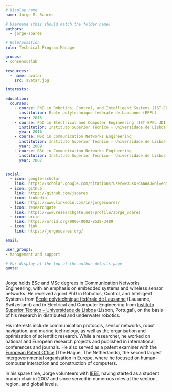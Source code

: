 ```yaml
---
# Display name
name: Jorge M. Soares

# Username (this should match the folder name)
authors:
  - jorge-soares

# Role/position
role: Technical Program Manager

groups:
- consensuslab

resources:
  - name: avatar
    src: avatar.jpg

interests:

education:
  courses:
    - course: PhD in Robotics, Control, and Intelligent Systems (IST-EPFL JDI)
      institution: École polytechnique fédérale de Lausanne (EPFL)
      year: 2016
    - course: PhD in Electrical and Computer Engineering (IST-EPFL JDI)
      institution: Instituto Superior Técnico - Universidade de Lisboa (IST-UL)
      year: 2016
    - course: MSc in Communication Networks Engineering
      institution: Instituto Superior Técnico - Universidade de Lisboa (IST-UL)
      year: 2009
    - course: BSc in Communication Networks Engineering
      institution: Instituto Superior Técnico - Universidade de Lisboa (IST-UL)
      year: 2007              


social:
  - icon: google-scholar
    link: https://scholar.google.com/citations?user=wU5XX-oAAAAJ&hl=en&oi=sra
  - icon: github
    link: https://github.com/jsoares
  - icon: linkedin
    link: https://www.linkedin.com/in/jorgesoares/
  - icon: researchgate
    link: https://www.researchgate.net/profile/Jorge_Soares
  - icon: orcid
    link: https://orcid.org/0000-0002-8528-3489
  - icon: link
    link: https://jorgesoares.org/

email:

user_groups:
- Management and support

# For display at the top of the author details page
quote:
---
```


Jorge holds BSc and MSc degrees in Communication Networks Engineering, with an emphasis on embedded systems and wireless sensor networks. He received a joint PhD in Robotics, Control, and Intelligent Systems from [École polytechnique fédérale de Lausanne](https://www.epfl.ch/en/) (Lausanne, Switzerland) and in Electrical and Computer Engineering from [Instituto Superior Técnico – Universidade de Lisboa](https://tecnico.ulisboa.pt/en/) (Lisbon, Portugal), on the basis of his research in distributed and underwater robotics.

His interests include communication protocols, sensor networks, robot navigation, and marine technology, as well as the organisation and optimisation of scientific research. While a researcher, he worked on national and European research projects and published in international conferences and journals. He also served as a patent examiner with the [European Patent Office](https://www.epo.org/) (The Hague, The Netherlands), the second largest intergovernmental organisation in Europe, where he focused on human-computer interaction and construction of computers.

In his spare time, Jorge volunteers with [IEEE](https://www.ieee.org/), having started as a student branch chair in 2007 and since served in numerous roles at the section, region, and global levels.
